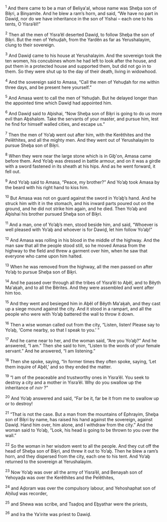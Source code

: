 <sup>1</sup> And there came to be a man of Beliya‛al, whose name was Sheḇa son of Biḵri, a Binyamite. And he blew a ram’s horn, and said, “We have no part in Dawiḏ, nor do we have inheritance in the son of Yishai – each one to his tents, O Yisra’ĕl!”

<sup>2</sup> Then all the men of Yisra’ĕl deserted Dawiḏ, to follow Sheḇa the son of Biḵri. But the men of Yehuḏah, from the Yardĕn as far as Yerushalayim, clung to their sovereign.

<sup>3</sup> And Dawiḏ came to his house at Yerushalayim. And the sovereign took the ten women, his concubines whom he had left to look after the house, and put them in a protected house and supported them, but did not go in to them. So they were shut up to the day of their death, living in widowhood.

<sup>4</sup> And the sovereign said to Amasa, “Call the men of Yehuḏah for me within three days, and be present here yourself.”

<sup>5</sup> And Amasa went to call the men of Yehuḏah. But he delayed longer than the appointed time which Dawiḏ had appointed him.

<sup>6</sup> And Dawiḏ said to Aḇishai, “Now Sheḇa son of Biḵri is going to do us more evil than Aḇshalom. Take the servants of your master, and pursue him, lest he find for himself walled cities, and escape us.”

<sup>7</sup> Then the men of Yo’aḇ went out after him, with the Kerĕthites and the Pelĕthites, and all the mighty men. And they went out of Yerushalayim to pursue Sheḇa son of Biḵri.

<sup>8</sup> When they were near the large stone which is in Giḇ‛on, Amasa came before them. And Yo’aḇ was dressed in battle armour, and on it was a girdle with a sword fastened in its sheath at his hips. And as he went forward, it fell out.

<sup>9</sup> And Yo’aḇ said to Amasa, “Peace, my brother?” And Yo’aḇ took Amasa by the beard with his right hand to kiss him.

<sup>10</sup> But Amasa was not on guard against the sword in Yo’aḇ’s hand. And he struck him with it in the stomach, and his inward parts poured out on the ground, and he did not strike him again, and he died. Then Yo’aḇ and Aḇishai his brother pursued Sheḇa son of Biḵri.

<sup>11</sup> And a man, one of Yo’aḇ’s men, stood beside him, and said, “Whoever is well pleased with Yo’aḇ and whoever is for Dawiḏ, let him follow Yo’aḇ!”

<sup>12</sup> And Amasa was rolling in his blood in the middle of the highway. And the man saw that all the people stood still, so he moved Amasa from the highway to the field and threw a garment over him, when he saw that everyone who came upon him halted.

<sup>13</sup> When he was removed from the highway, all the men passed on after Yo’aḇ to pursue Sheḇa son of Biḵri.

<sup>14</sup> And he passed over through all the tribes of Yisra’ĕl to Aḇĕl, and to Bĕyth Ma‛aḵah, and to all the Bĕrites. And they were assembled and went after him too.

<sup>15</sup> And they went and besieged him in Aḇĕl of Bĕyth Ma‛aḵah, and they cast up a siege mound against the city. And it stood in a rampart, and all the people who were with Yo’aḇ battered the wall to throw it down.

<sup>16</sup> Then a wise woman called out from the city, “Listen, listen! Please say to Yo’aḇ, ‘Come nearby, so that I speak to you.’ ”

<sup>17</sup> And he came near to her, and the woman said, “Are you Yo’aḇ?” And he answered, “I am.” Then she said to him, “Listen to the words of your female servant.” And he answered, “I am listening.”

<sup>18</sup> Then she spoke, saying, “In former times they often spoke, saying, ‘Let them inquire of Aḇĕl,’ and so they ended the matter.

<sup>19</sup> “I am of the peaceable and trustworthy ones in Yisra’ĕl. You seek to destroy a city and a mother in Yisra’ĕl. Why do you swallow up the inheritance of יהוה ?”

<sup>20</sup> And Yo’aḇ answered and said, “Far be it, far be it from me to swallow up or to destroy!

<sup>21</sup> “That is not the case. But a man from the mountains of Ephrayim, Sheḇa son of Biḵri by name, has raised his hand against the sovereign, against Dawiḏ. Hand him over, him alone, and I withdraw from the city.” And the woman said to Yo’aḇ, “Look, his head is going to be thrown to you over the wall.”

<sup>22</sup> So the woman in her wisdom went to all the people. And they cut off the head of Sheḇa son of Biḵri, and threw it out to Yo’aḇ. Then he blew a ram’s horn, and they dispersed from the city, each one to his tent. And Yo’aḇ returned to the sovereign at Yerushalayim.

<sup>23</sup> Now Yo’aḇ was over all the army of Yisra’ĕl, and Benayah son of Yehoyaḏa was over the Kerĕthites and the Pelĕthites,

<sup>24</sup> and Aḏoram was over the compulsory labour, and Yehoshaphat son of Aḥiluḏ was recorder,

<sup>25</sup> and Shewa was scribe, and Tsaḏoq and Eḇyathar were the priests,

<sup>26</sup> and Ira the Ya‛irite was priest to Dawiḏ.

